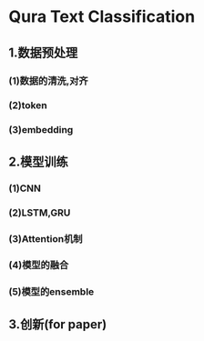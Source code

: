 # Qura Text Classification
## 1.数据预处理
### (1)数据的清洗,对齐
### (2)token
### (3)embedding
## 2.模型训练
### (1)CNN
### (2)LSTM,GRU
### (3)Attention机制
### (4)模型的融合
### (5)模型的ensemble
## 3.创新(for paper)
